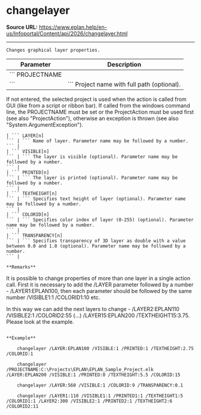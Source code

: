 # changelayer

**Source URL:** https://www.eplan.help/en-us/Infoportal/Content/api/2026/changelayer.html

---

```
Changes graphical layer properties.

```

| Parameter | Description |
| --- | --- |
| ``` PROJECTNAME
 ``` | ``` Project name with full path (optional).
 If not entered, the selected project is used when the action is called from GUI (like from a script or ribbon bar). 
 If called from the windows command line, the PROJECTNAME must be set or the ProjectAction must be used first (see also "ProjectAction"), otherwise an exception is thrown (see also "System.ArgumentException").
 ``` |
| ``` LAYER[n]
 ``` | ``` Name of layer. Parameter name may be followed by a number.
 ``` |
| ``` VISIBLE[n]
 ``` | ``` The layer is visible (optional). Parameter name may be followed by a number.
 ``` |
| ``` PRINTED[n]
 ``` | ``` The layer is printed (optional). Parameter name may be followed by a number.
 ``` |
| ``` TEXTHEIGHT[n]
 ``` | ``` Specifies text height of layer (optional). Parameter name may be followed by a number.
 ``` |
| ``` COLORID[n]
 ``` | ``` Specifies color index of layer (0-255) (optional). Parameter name may be followed by a number.
 ``` |
| ``` TRANSPARENCY[n]
 ``` | ``` Specifies transparency of 3D layer as double with a value between 0.0 and 1.0 (optional). Parameter name may be followed by a number.
 ``` |

**Remarks**

```
It is possible to change properties of more than one layer in a single action call. First it is necessary to add the /LAYER parameter followed by a number - /LAYER1:EPLAN100, then each parameter should be followed by the same number /VISIBLE1:1 /COLORID1:10 etc.

In this way we can add the next layers to change - /LAYER2:EPLAN110 /VISIBLE2:1 /COLORID2:55 (...) /LAYER15:EPLAN200 /TEXTHEIGHT15:3.75. Please look at the example.

```

**Example**

```
        changelayer /LAYER:EPLAN100 /VISIBLE:1 /PRINTED:1 /TEXTHEIGHT:2.75 /COLORID:1 

        changelayer /PROJECTNAME:C:\Projects\EPLAN\EPLAN_Sample_Project.elk /LAYER:EPLAN200 /VISIBLE:1 /PRINTED:0 /TEXTHEIGHT:5.5 /COLORID:15 

        changelayer /LAYER:560 /VISIBLE:1 /COLORID:9 /TRANSPARENCY:0.1

        changelayer /LAYER1:110 /VISIBLE1:1 /PRINTED1:1 /TEXTHEIGHT1:5 /COLORID1:1 /LAYER2:300 /VISIBLE2:1 /PRINTED2:1 /TEXTHEIGHT2:6 /COLORID2:11

```